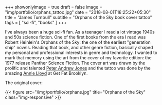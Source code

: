 +++
showonlyimage = true
draft = false
image = "img/portfolio/orphans_tattoo.jpg"
date = "2018-08-01T18:25:22+05:30"
title = "James Turnbull"
subtitle = "Orphans of the Sky book cover tattoo"
tags = [ "sci-fi", "books" ]
+++

I've always been a huge sci-fi fan. As a teenager I read a lot vintage 1940s and 50s science fiction. One of the first books from the era I read was Robert Heinlein's Orphans of the Sky: the one of the earliest "generation ship" novels. Reading that book, and other genre fiction, basically shaped my personal and professional interests in genre and technology. I wanted to mark that memory using the art from the cover of my favorite edition: the 1977 release Panther Science Fiction. The cover art was drawn by the prolific and talented [Peter Andrew Jones](https://en.wikipedia.org/wiki/Peter_Andrew_Jones) and the tattoo was done by the amazing [Annie Lloyd](https://getfatbk.com/) at Get Fat Brooklyn.

The original cover:

{{< figure src="/img/portfolio/orphans.jpg" title="Orphans of the Sky" class="img-responsive" >}}

